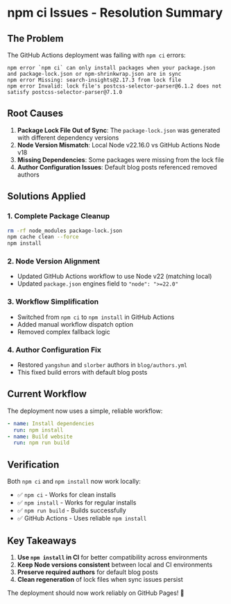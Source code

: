 # npm ci Issues - Resolution Summary

## The Problem
The GitHub Actions deployment was failing with `npm ci` errors:
```
npm error `npm ci` can only install packages when your package.json and package-lock.json or npm-shrinkwrap.json are in sync
npm error Missing: search-insights@2.17.3 from lock file
npm error Invalid: lock file's postcss-selector-parser@6.1.2 does not satisfy postcss-selector-parser@7.1.0
```

## Root Causes
1. **Package Lock File Out of Sync**: The `package-lock.json` was generated with different dependency versions
2. **Node Version Mismatch**: Local Node v22.16.0 vs GitHub Actions Node v18
3. **Missing Dependencies**: Some packages were missing from the lock file
4. **Author Configuration Issues**: Default blog posts referenced removed authors

## Solutions Applied

### 1. Complete Package Cleanup
```bash
rm -rf node_modules package-lock.json
npm cache clean --force
npm install
```

### 2. Node Version Alignment
- Updated GitHub Actions workflow to use Node v22 (matching local)
- Updated `package.json` engines field to `"node": ">=22.0"`

### 3. Workflow Simplification
- Switched from `npm ci` to `npm install` in GitHub Actions
- Added manual workflow dispatch option
- Removed complex fallback logic

### 4. Author Configuration Fix
- Restored `yangshun` and `slorber` authors in `blog/authors.yml`
- This fixed build errors with default blog posts

## Current Workflow
The deployment now uses a simple, reliable workflow:
```yaml
- name: Install dependencies
  run: npm install
- name: Build website
  run: npm run build
```

## Verification
Both `npm ci` and `npm install` now work locally:
- ✅ `npm ci` - Works for clean installs
- ✅ `npm install` - Works for regular installs
- ✅ `npm run build` - Builds successfully
- ✅ GitHub Actions - Uses reliable `npm install`

## Key Takeaways
1. **Use `npm install` in CI** for better compatibility across environments
2. **Keep Node versions consistent** between local and CI environments
3. **Preserve required authors** for default blog posts
4. **Clean regeneration** of lock files when sync issues persist

The deployment should now work reliably on GitHub Pages! 🎉
